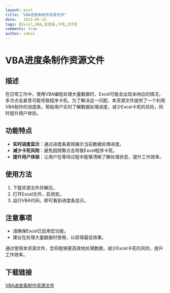```yaml
---
layout: post
title: "VBA进度条制作资源文件"
date:   2023-06-15
tags: [Excel,VBA,进度条,卡死,文件]
comments: true
author: admin
---
```

# VBA进度条制作资源文件

## 描述

在日常工作中，使用VBA编程处理大量数据时，Excel可能会出现未响应的情况，多次点击甚至可能导致程序卡死。为了解决这一问题，本资源文件提供了一个利用VBA制作的进度条，帮助用户实时了解数据处理进度，减少Excel卡死的风险，同时提升用户体验。

## 功能特点

- **实时进度显示**：通过进度条直观展示当前数据处理进度。
- **减少卡死风险**：避免因频繁点击导致Excel程序卡死。
- **提升用户体验**：让用户在等待过程中能够清晰了解处理状态，提升工作效率。

## 使用方法

1. 下载资源文件并解压。
2. 打开Excel文件，启用宏。
3. 运行VBA代码，即可看到进度条显示。

## 注意事项

- 请确保Excel已启用宏功能。
- 建议在处理大量数据时使用，以获得最佳效果。

通过使用本资源文件，您将能够更高效地处理数据，减少Excel卡死的风险，提升工作效率。

## 下载链接

[VBA进度条制作资源文件](https://pan.quark.cn/s/4e986e271b18)